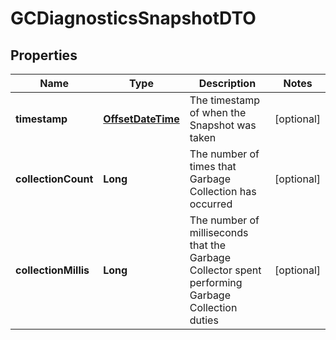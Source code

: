# GCDiagnosticsSnapshotDTO

## Properties
Name | Type | Description | Notes
------------ | ------------- | ------------- | -------------
**timestamp** | [**OffsetDateTime**](OffsetDateTime.md) | The timestamp of when the Snapshot was taken |  [optional]
**collectionCount** | **Long** | The number of times that Garbage Collection has occurred |  [optional]
**collectionMillis** | **Long** | The number of milliseconds that the Garbage Collector spent performing Garbage Collection duties |  [optional]
